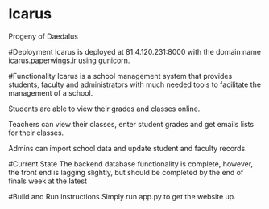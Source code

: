 # Icarus
Progeny of Daedalus

#Deployment
Icarus is deployed at 81.4.120.231:8000 with the domain name icarus.paperwings.ir using gunicorn. 

#Functionality
Icarus is a school management system that provides students, faculty and administrators with much needed tools to facilitate the management of a school. 

Students are able to view their grades and classes online. 

Teachers can view their classes, enter student grades and get emails lists for their classes. 

Admins can import school data and update student and faculty records. 

#Current State
The backend database functionality is complete, however, the front end is lagging slightly, but should be completed by the end of finals week at the latest

#Build and Run instructions
Simply run app.py to get the website up. 
